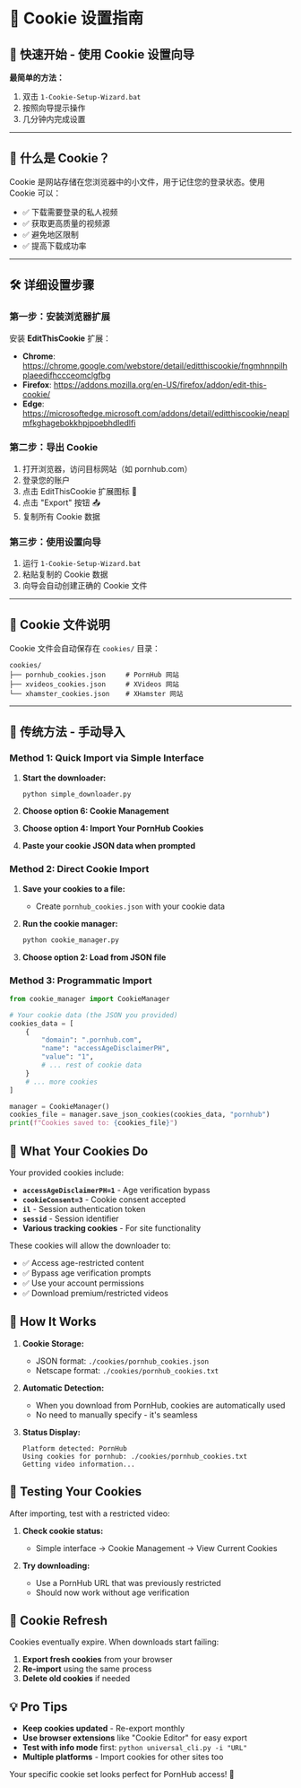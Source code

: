 # 🍪 Cookie 设置指南

## 🎯 快速开始 - 使用 Cookie 设置向导

**最简单的方法：**

1. 双击 `1-Cookie-Setup-Wizard.bat`
2. 按照向导提示操作
3. 几分钟内完成设置

---

## 🤔 什么是 Cookie？

Cookie 是网站存储在您浏览器中的小文件，用于记住您的登录状态。使用 Cookie 可以：

- ✅ 下载需要登录的私人视频
- ✅ 获取更高质量的视频源
- ✅ 避免地区限制
- ✅ 提高下载成功率

---

## 🛠️ 详细设置步骤

### 第一步：安装浏览器扩展

安装 **EditThisCookie** 扩展：

- **Chrome**: https://chrome.google.com/webstore/detail/editthiscookie/fngmhnnpilhplaeedifhccceomclgfbg
- **Firefox**: https://addons.mozilla.org/en-US/firefox/addon/edit-this-cookie/
- **Edge**: https://microsoftedge.microsoft.com/addons/detail/editthiscookie/neaplmfkghagebokkhpjpoebhdledlfi

### 第二步：导出 Cookie

1. 打开浏览器，访问目标网站（如 pornhub.com）
2. 登录您的账户
3. 点击 EditThisCookie 扩展图标 🍪
4. 点击 "Export" 按钮 📤
5. 复制所有 Cookie 数据

### 第三步：使用设置向导

1. 运行 `1-Cookie-Setup-Wizard.bat`
2. 粘贴复制的 Cookie 数据
3. 向导会自动创建正确的 Cookie 文件

---

## 📁 Cookie 文件说明

Cookie 文件会自动保存在 `cookies/` 目录：

```
cookies/
├── pornhub_cookies.json     # PornHub 网站
├── xvideos_cookies.json     # XVideos 网站
└── xhamster_cookies.json    # XHamster 网站
```

---

## 🍪 传统方法 - 手动导入

### Method 1: Quick Import via Simple Interface

1. **Start the downloader:**
   ```cmd
   python simple_downloader.py
   ```

2. **Choose option 6: Cookie Management**

3. **Choose option 4: Import Your PornHub Cookies**

4. **Paste your cookie JSON data when prompted**

### Method 2: Direct Cookie Import

1. **Save your cookies to a file:**
   - Create `pornhub_cookies.json` with your cookie data

2. **Run the cookie manager:**
   ```cmd
   python cookie_manager.py
   ```

3. **Choose option 2: Load from JSON file**

### Method 3: Programmatic Import

```python
from cookie_manager import CookieManager

# Your cookie data (the JSON you provided)
cookies_data = [
    {
        "domain": ".pornhub.com",
        "name": "accessAgeDisclaimerPH",
        "value": "1",
        # ... rest of cookie data
    }
    # ... more cookies
]

manager = CookieManager()
cookies_file = manager.save_json_cookies(cookies_data, "pornhub")
print(f"Cookies saved to: {cookies_file}")
```

## 🎯 What Your Cookies Do

Your provided cookies include:

- **`accessAgeDisclaimerPH=1`** - Age verification bypass
- **`cookieConsent=3`** - Cookie consent accepted  
- **`il`** - Session authentication token
- **`sessid`** - Session identifier
- **Various tracking cookies** - For site functionality

These cookies will allow the downloader to:
- ✅ Access age-restricted content
- ✅ Bypass age verification prompts
- ✅ Use your account permissions
- ✅ Download premium/restricted videos

## 🔧 How It Works

1. **Cookie Storage:**
   - JSON format: `./cookies/pornhub_cookies.json`
   - Netscape format: `./cookies/pornhub_cookies.txt`

2. **Automatic Detection:**
   - When you download from PornHub, cookies are automatically used
   - No need to manually specify - it's seamless

3. **Status Display:**
   ```
   Platform detected: PornHub
   Using cookies for pornhub: ./cookies/pornhub_cookies.txt
   Getting video information...
   ```

## 🧪 Testing Your Cookies

After importing, test with a restricted video:

1. **Check cookie status:**
   - Simple interface → Cookie Management → View Current Cookies

2. **Try downloading:**
   - Use a PornHub URL that was previously restricted
   - Should now work without age verification

## 🔄 Cookie Refresh

Cookies eventually expire. When downloads start failing:

1. **Export fresh cookies** from your browser
2. **Re-import** using the same process
3. **Delete old cookies** if needed

## 💡 Pro Tips

- **Keep cookies updated** - Re-export monthly
- **Use browser extensions** like "Cookie Editor" for easy export
- **Test with info mode** first: `python universal_cli.py -i "URL"`
- **Multiple platforms** - Import cookies for other sites too

Your specific cookie set looks perfect for PornHub access! 🎉